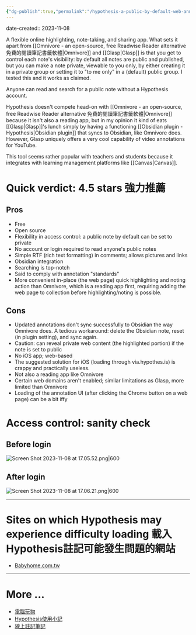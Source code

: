 ```yaml
---
{"dg-publish":true,"permalink":"/hypothesis-a-public-by-default-web-annotation-tool/","noteIcon":"2"}
---
```


date-created:: 2023-11-08

A flexible online highlighting, note-taking, and sharing app. What sets it apart from [[Omnivore - an open-source, free Readwise Reader alternative 免費的閱讀筆記書籤軟體\|Omnivore]] and [[Glasp\|Glasp]] is that you get to control each note's visibility: by default all notes are public and published, but you can make a note private, viewable to you only, by either creating it in a private group or setting it to "to me only" in a (default) public group. I tested this and it works as claimed. 

Anyone can read and search for a public note without a Hypothesis account. 

Hypothesis doesn't compete head-on with [[Omnivore - an open-source, free Readwise Reader alternative 免費的閱讀筆記書籤軟體\|Omnivore]] because it isn't also a reading app, but in my opinion it kind of eats [[Glasp\|Glasp]]'s lunch simply by having a functioning [[Obsidian plugin - Hypothesis\|Obsidian plugin]] that syncs to Obsidian, like Omnivore does. However, Glasp uniquely offers a very cool capability of video annotations for YouTube.

This tool seems rather popular with teachers and students because it integrates with learning management platforms like [[Canvas\|Canvas]].
# Quick verdict: 4.5 stars 強力推薦
## Pros

- Free
- Open source
- Flexibility in access control: a public note by default can be set to private
- No account or login required to read anyone's public notes
- Simple RTF (rich text formatting) in comments; allows pictures and links
- Obsidian integration
- Searching is top-notch
- Said to comply with annotation "standards"
- More convenient in-place (the web page) quick highlighting and noting action than Omnivore, which is a reading app first, requiring adding the web page to collection before highlighting/noting is possible.
## Cons

- Updated annotations don't sync successfully to Obsidian the way Omnivore does. A tedious workaround: delete the Obsidian note, reset (in plugin setting), and sync again.
- Caution: can reveal private web content (the highlighted portion) if the note is set to public
- No iOS app; web-based
- The suggested solution for iOS (loading through via.hypothes.is) is crappy and practically useless.
- Not also a reading app like Omnivore 
- Certain web domains aren't enabled; similar limitations as Glasp, more limited than Omnivore
- Loading of the annotation UI (after clicking the Chrome button on a web page) can be a bit iffy
# Access control: sanity check

## Before login

![Screen Shot 2023-11-08 at 17.05.52.png|600](/img/user/_attachments/Screen%20Shot%202023-11-08%20at%2017.05.52.png)

## After login

![Screen Shot 2023-11-08 at 17.06.21.png|600](/img/user/_attachments/Screen%20Shot%202023-11-08%20at%2017.06.21.png)

---
# Sites on which Hypothesis may experience difficulty loading 載入Hypothesis註記可能發生問題的網站

- [Babyhome.com.tw](https://hyp.is/go?url=https%3A%2F%2Fforum.babyhome.com.tw%2Farticle%2F4969407&group=__world__)

---
# More ...

- [電腦玩物](https://www.playpcesor.com/2018/04/hypothesis.html)
- [Hypothesis使用小記](https://seviche.cc/2022-05-25-hypothesis/)
- [線上註記筆記](https://blog.jxtsai.info/post/hypothesis-/)